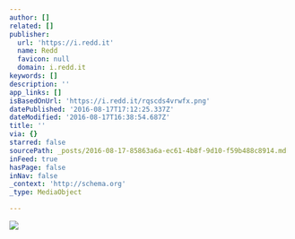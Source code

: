 ```yaml
---
author: []
related: []
publisher:
  url: 'https://i.redd.it'
  name: Redd
  favicon: null
  domain: i.redd.it
keywords: []
description: ''
app_links: []
isBasedOnUrl: 'https://i.redd.it/rqscds4vrwfx.png'
datePublished: '2016-08-17T17:12:25.337Z'
dateModified: '2016-08-17T16:38:54.687Z'
title: ''
via: {}
starred: false
sourcePath: _posts/2016-08-17-85863a6a-ec61-4b8f-9d10-f59b488c8914.md
inFeed: true
hasPage: false
inNav: false
_context: 'http://schema.org'
_type: MediaObject

---
```

<article style=""><img src="https://i.redd.it/rqscds4vrwfx.png" /></article>